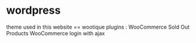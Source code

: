 # wordpress
theme used in this website == wootique
plugins :
	WooCommerce Sold Out Products
	WooCommerce 
	login with ajax